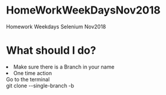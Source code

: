 # HomeWorkWeekDaysNov2018
Homework Weekdays Selenium Nov2018
<h1>What should I do?</h2>
<oi>
  <li>Make sure there is a Branch in your name</li>
  <li>One time action <br>
      Go to the terminal<br>
      git clone --single-branch -b
  </li>

</ol>
